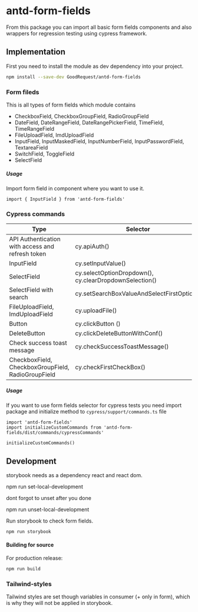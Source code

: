 # antd-form-fields

From this package you can import all basic form fields components and also wrappers for regression testing using cypress framework.

## Implementation

First you need to install the module as dev dependency into your project.
```sh
npm install --save-dev GoodRequest/antd-form-fields
```
### Form fileds
This is all types of form fields which module contains
- CheckboxField, CheckboxGroupField, RadioGroupField
- DateField, DateRangeField, DateRangePickerField, TimeField, TimeRangeField
- FileUploadField, ImdUploadField
- InputField, InputMaskedField, InputNumberField, InputPasswordField, TextareaField
- SwitchField, ToggleField
- SelectField

##### Usage
Import form field in component where you want to use it.
```
import { InputField } from 'antd-form-fields'
```
### Cypress commands
| Type | Selector |
| ------ | ------ |
| API Authentication with access and refresh token | cy.apiAuth() |
| InputField | cy.setInputValue() |
| SelectField | cy.selectOptionDropdown(), cy.clearDropdownSelection() |
| SelectField with search | cy.setSearchBoxValueAndSelectFirstOption() |
| FileUploadField, ImdUploadField  | cy.uploadFile() |
| Button | cy.clickButton () |
| DeleteButton | cy.clickDeleteButtonWithConf() |
| Check success toast message | cy.checkSuccessToastMessage() |
| CheckboxField, CheckboxGroupField, RadioGroupField | cy.checkFirstCheckBox() |

##### Usage
If you want to use form fields selector for cypress tests you need import package and initialize method to  `cypress/support/commands.ts` file
```
import 'antd-form-fields'
import initializeCustomCommands from 'antd-form-fields/dist/commands/cypressCommands'

initializeCustomCommands()
```

## Development
storybook needs as a dependency react and react dom.

npm run set-local-development

dont forgot to unset after you done

npm run unset-local-development

Run storybook to check form fields.

```sh
npm run storybook
```
#### Building for source

For production release:
```sh
npm run build
```

### Tailwind-styles

Tailwind styles are set though variables in consumer (+ only in form), which is why they will not be applied in storybook.
